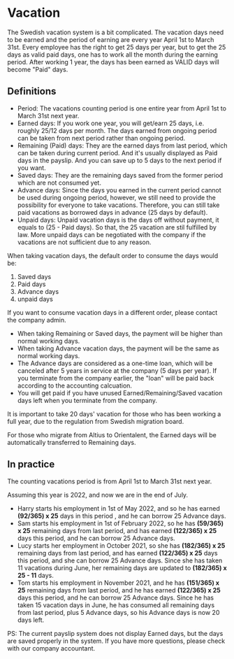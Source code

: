 # Vacation

The Swedish vacation system is a bit complicated. The vacation days need to be earned and the period of earning are every year April 1st to March 31st. Every employee has the right to get 25 days per year, but to get the 25 days as valid paid days, one has to work all the month during the earning period. After working 1 year, the days has been earned as VALID days will become "Paid" days.

## Definitions

* Period: The vacations counting period is one entire year from April 1st to March 31st next year.
* Earned days: If you work one year, you will get/earn 25 days, i.e. roughly 25/12 days per month. The days earned from ongoing period can be taken from next period rather than ongoing period.
* Remaining (Paid) days: They are the earned days from last period, which can be taken during current period. And it's usually displayed as Paid days in the payslip. And you can save up to 5 days to the next period if you want.
* Saved days: They are the remaining days saved from the former period which are not consumed yet.
* Advance days: Since the days you earned in the current period cannot be used during ongoing period, however, we still need to provide the possibility for everyone to take vacations. Therefore, you can still take paid vacations as borrowed days in advance (25 days by default).
* Unpaid days: Unpaid vacation days is the days off without payment, it equals to (25 - Paid days). So that, the 25 vacation are stil fulfilled by law. More unpaid days can be negotiated with the company if the vacations are not sufficient due to any reason.

When taking vacation days, the default order to consume the days would be: 
1. Saved days
2. Paid days
3. Advance days
4. unpaid days

If you want to consume vacation days in a different order, please contact the company admin.

* When taking Remaining or Saved days, the payment will be higher than normal working days.
* When taking Advance vacation days, the payment will be the same as normal working days.
* The Advance days are considered as a one-time loan, which will be canceled after 5 years in service at the company (5 days per year). If you terminate from the company earlier, the "loan" will be paid back according to the accounting calcuation.
* You will get paid if you have unused Earned/Remaining/Saved vacation days left when you terminate from the company.

It is important to take 20 days' vacation for those who has been working a full year, due to the regulation from Swedish migration board.

For those who migrate from Altius to Orientalent, the Earned days will be automatically transferred to Remaining days.

## In practice

The counting vacations period is from April 1st to March 31st next year.

Assuming this year is 2022, and now we are in the end of July.

* Harry starts his employment in 1st of May 2022, and so he has earned **(92/365) x 25** days in this period , and he can borrow 25 Advance days.
* Sam starts his employment in 1st of February 2022, so he has **(59/365) x 25** remaining days from last period, and has earned **(122/365) x 25** days this period, and he can borrow 25 Advance days.
* Lucy starts her employment in October 2021, so she has **(182/365) x 25** remaining days from last period, and has earned **(122/365) x 25** days this period, and she can borrow 25 Advance days. Since she has taken 11 vacations during June, her remaining days are updated to **(182/365) x 25 - 11** days.
* Tom starts his employment in November 2021, and he has **(151/365) x 25** remaining days from last period, and he has earned **(122/365) x 25** days this period, and he can borrow 25 Advance days. Since he has taken 15 vacation days in June, he has consumed all remaining days from last period, plus 5 Advance days, so his Advance days is now 20 days left.



PS: The current payslip system does not display Earned days, but the days are saved properly in the system. If you have more questions, please check with our company accountant.
